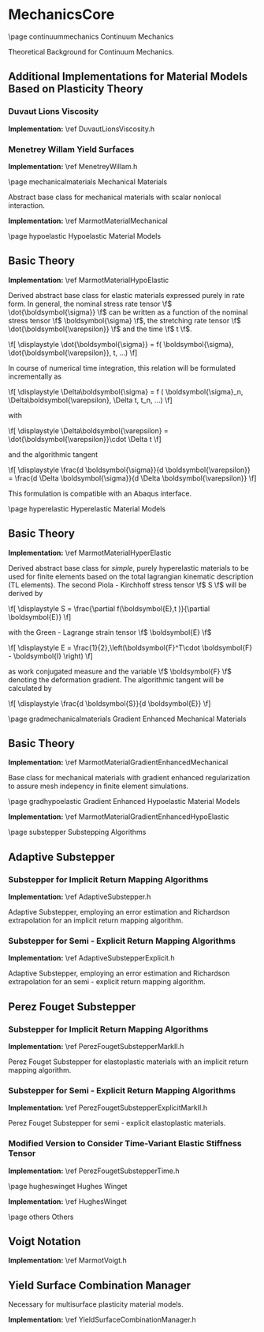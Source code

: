 # MechanicsCore

\page continuummechanics Continuum Mechanics

Theoretical Background for Continuum Mechanics.


## Additional Implementations for Material Models Based on Plasticity Theory
### Duvaut Lions Viscosity

**Implementation:** \ref DuvautLionsViscosity.h

### Menetrey Willam Yield Surfaces

**Implementation:** \ref MenetreyWillam.h


\page mechanicalmaterials Mechanical Materials

Abstract base class for mechanical materials with scalar nonlocal interaction. 

**Implementation:** \ref MarmotMaterialMechanical

\page hypoelastic Hypoelastic Material Models

## Basic Theory 

**Implementation:** \ref MarmotMaterialHypoElastic

Derived abstract base class for elastic materials expressed purely in rate form. In general, the nominal stress rate tensor \f$ \dot{\boldsymbol{\sigma}} \f$ can be written as a function of the nominal stress tensor \f$ \boldsymbol{\sigma} \f$, the stretching rate tensor \f$ \dot{\boldsymbol{\varepsilon}} \f$ and the time \f$ t \f$.

\f[
  \displaystyle \dot{\boldsymbol{\sigma}} = f( \boldsymbol{\sigma}, \dot{\boldsymbol{\varepsilon}}, t, ...)
\f]

In course of numerical time integration, this relation will be formulated incrementally as 

\f[
  \displaystyle \Delta\boldsymbol{\sigma} = f ( \boldsymbol{\sigma}_n, \Delta\boldsymbol{\varepsilon}, \Delta t, t_n, ...)
\f]

with 

\f[
  \displaystyle \Delta\boldsymbol{\varepsilon} =  \dot{\boldsymbol{\varepsilon}}\cdot \Delta t
\f]

and the algorithmic tangent 

\f[
  \displaystyle \frac{d \boldsymbol{\sigma}}{d \boldsymbol{\varepsilon}} =  \frac{d \Delta \boldsymbol{\sigma}}{d \Delta \boldsymbol{\varepsilon}}
\f]

This formulation is compatible with an Abaqus interface.



\page hyperelastic Hyperelastic Material Models

## Basic Theory 

**Implementation:** \ref MarmotMaterialHyperElastic

Derived abstract base class for _simple_, purely hyperelastic materials to be used for finite elements based on the total lagrangian kinematic description (TL elements). The second Piola - Kirchhoff stress tensor \f$ S \f$ will be derived by

\f[
  \displaystyle S = \frac{\partial f(\boldsymbol{E},t )}{\partial \boldsymbol{E}}
\f]

with the Green - Lagrange strain tensor \f$ \boldsymbol{E} \f$

\f[
  \displaystyle E  = \frac{1}{2}\,\left(\boldsymbol{F}^T\cdot \boldsymbol{F} - \boldsymbol{I} \right)
\f]

as work conjugated measure and the variable \f$ \boldsymbol{F} \f$ denoting the deformation gradient. 
The algorithmic tangent will be calculated by 

\f[
  \displaystyle \frac{d \boldsymbol{S}}{d \boldsymbol{E}}
\f]

\page gradmechanicalmaterials Gradient Enhanced Mechanical Materials

## Basic Theory 

**Implementation:** \ref MarmotMaterialGradientEnhancedMechanical

Base class for mechanical materials with gradient enhanced regularization to assure mesh indepency in finite element simulations. 

\page gradhypoelastic Gradient Enhanced Hypoelastic Material Models

**Implementation:** \ref MarmotMaterialGradientEnhancedHypoElastic
  
\page substepper Substepping Algorithms

## Adaptive Substepper

### Substepper for Implicit Return Mapping Algorithms

**Implementation:** \ref AdaptiveSubstepper.h

Adaptive Substepper, employing an error estimation and Richardson extrapolation for an implicit return mapping algorithm.

### Substepper for Semi - Explicit Return Mapping Algorithms
 
**Implementation:** \ref AdaptiveSubstepperExplicit.h

Adaptive Substepper, employing an error estimation and Richardson extrapolation for an semi - explicit return mapping algorithm.

## Perez Fouget Substepper


### Substepper for Implicit Return Mapping Algorithms

**Implementation:** \ref PerezFougetSubstepperMarkII.h

Perez Fouget Substepper for elastoplastic materials with an implicit return mapping algorithm.

### Substepper for Semi - Explicit Return Mapping Algorithms

**Implementation:** \ref PerezFougetSubstepperExplicitMarkII.h

Perez Fouget Substepper for semi - explicit elastoplastic materials.

### Modified Version to Consider Time-Variant Elastic Stiffness Tensor

**Implementation:** \ref PerezFougetSubstepperTime.h


\page hugheswinget Hughes Winget

**Implementation:** \ref HughesWinget

\page others Others

## Voigt Notation

**Implementation:** \ref MarmotVoigt.h


## Yield Surface Combination Manager

Necessary for multisurface plasticity material models.

**Implementation:** \ref YieldSurfaceCombinationManager.h
